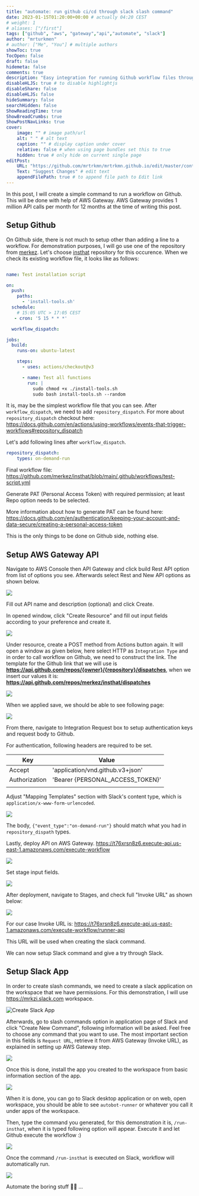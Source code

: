 ```yaml
---
title: "automate: run github ci/cd through slack slash command"
date: 2023-01-15T01:20:00+00:00 # actually 04:20 CEST
# weight: 1
# aliases: ["/first"]
tags: ["github", "aws", "gateway","api","automate", "slack"]
author: "mrturkmen"
# author: ["Me", "You"] # multiple authors
showToc: true
TocOpen: false
draft: false
hidemeta: false
comments: true
description: "Easy integration for running Github workflow files through Slack slash command"
disableHLJS: true # to disable highlightjs
disableShare: false
disableHLJS: false
hideSummary: false
searchHidden: false
ShowReadingTime: true
ShowBreadCrumbs: true
ShowPostNavLinks: true
cover:
    image: "" # image path/url
    alt: " " # alt text
    caption: "" # display caption under cover
    relative: false # when using page bundles set this to true
    hidden: true # only hide on current single page
editPost:
    URL: "https://github.com/mrtrkmn/mrtrkmn.github.io/edit/master/content"
    Text: "Suggest Changes" # edit text
    appendFilePath: true # to append file path to Edit link
---
```



In this post, I will create a simple command to run a workflow on Github. This will be done with help of AWS Gateway. 
AWS Gateway provides 1 million API calls per month for 12 months at the time of writing this post. 


## Setup Github 

On Github side, there is not much to setup other than adding a line to a workflow. For demonstration purposes, I will go use one of the repository from [merkez](https://github.com/merkez). 
Let's choose [insthat](https://github.com/merkez/insthat) repository for this occurence. 
When we check its existing workflow file, it looks like as follows: 

```yaml

name: Test installation script 

on:
  push:
    paths:
      - 'install-tools.sh'
  schedule:
    # 15:05 UTC > 17:05 CEST 
   - cron: '5 15 * * *'

  workflow_dispatch:

jobs:
  build:
    runs-on: ubuntu-latest

    steps:
      - uses: actions/checkout@v3

      - name: Test all functions 
        run: |
          sudo chmod +x ./install-tools.sh
          sudo bash install-tools.sh --random
```

It is, may be the simplest workflow file that you can see. After `workflow_dispatch`, we need to add `repository_dispatch`. For more about `repository_dispatch` checkout here: https://docs.github.com/en/actions/using-workflows/events-that-trigger-workflows#repository_dispatch

Let's add following lines after `workflow_dispatch`. 

```yaml
repository_dispatch:
    types: on-demand-run
```

Final workflow file: https://github.com/merkez/insthat/blob/main/.github/workflows/test-script.yml 


Generate PAT (Personal Access Token) with required permission; at least Repo option needs to be selected. 

More information about how to generate PAT can be found here: https://docs.github.com/en/authentication/keeping-your-account-and-data-secure/creating-a-personal-access-token

This is the only things to be done on Github side, nothing else. 


## Setup AWS Gateway API


Navigate to AWS Console then API Gateway and click build Rest API option from list of options you see. Afterwards select Rest and New API options as shown below. 

![](../../images/aws-gateway.png)

Fill out API name and description (optional) and click Create. 

In opened window, click "Create Resource" and fill out input fields according to your preference and create it. 

![](../../images/create-resource-aws.png)

Under resource, create a POST method from Actions button again. It will open a window as given below, here select HTTP as `Integration Type` and in order to call workflow on Github, we need to construct the link. 
The template for the Github link that we will use is **https://api.github.com/repos/{owner}/{repository}/dispatches**, when we insert our values it is: **https://api.github.com/repos/merkez/insthat/dispatches**

![](../../images/post-setup.png)

When we applied save, we should be able to see following page: 

![](../../images/aws-gateway-post-method-exe.png)


From there, navigate to Integration Request box to setup authentication keys and request body to Github. 

For authentication, following headers are required to be set. 

| **Key**       	| **Value**                         	|
|---------------	|-----------------------------------	|
| Accept        	| 'application/vnd.github.v3+json'  	|
| Authorization 	| 'Bearer {PERSONAL_ACCESS_TOKEN}'  	|
|               	|                                   	|

Adjust "Mapping Templates" section with Slack's content type, which is `application/x-www-form-urlencoded`. 


![](../../images/post-setup-aws-integration-request.png)


The body, `{"event_type":"on-demand-run"}` should match what you had in `repository_dispath` types. 

Lastly, deploy API on AWS Gateway. 
https://t76xrsn8z6.execute-api.us-east-1.amazonaws.com/execute-workflow

![](../../images/deploy-aws-gw-api.png)

Set stage input fields. 

![](../../images/deploy-2.png)

After deployment, navigate to Stages, and check full "Invoke URL" as shown below: 


![](../../images/stages.png)

For our case Invoke URL is: https://t76xrsn8z6.execute-api.us-east-1.amazonaws.com/execute-workflow/runner-api

This URL will be used when creating the slack command. 

We can now setup Slack command and give a try through Slack. 


## Setup Slack App

In order to create slash commands, we need to create a slack application on the workspace that we have permissions. For this demonstration, I will use https://mrkzi.slack.com workspace. 

![Create Slack App](../../images/create_slack_app.png)

Afterwards, go to slash commands option in application page of Slack and click "Create New Command", following information will be asked. Feel free to choose any command that you want to use.
The most important section in this fields is `Request URL`, retrieve it from AWS Gateway (Invoke URL), as explained in setting up AWS Gateway step. 

![](../../images/slack-command.png)


Once this is done, install the app you created to the workspace from basic information section of the app. 

![](../../images/install-app-slack.png)


When it is done, you can go to Slack desktop application or on web, open workspace, you should be able to see `autobot-runner` or whatever you call it under apps of the workspace. 

Then, type the command you generated, for this demonstration it is, `/run-insthat`, when it is typed following option will appear. Execute it and let Github execute the workflow :) 

![](../../images/on-slack-exec-cmd.png)

Once the command `/run-insthat` is executed on Slack, workflow will automatically run. 


![](../../images/running-workflow.png)

Automate the boring stuff  🤌🏻 ... 

